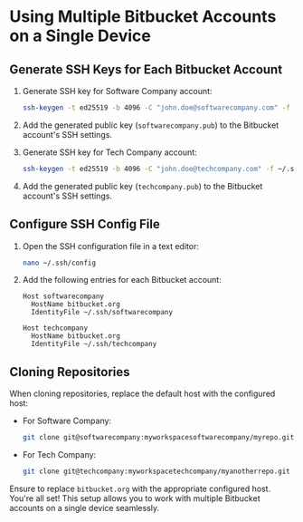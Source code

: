 # Using Multiple Bitbucket Accounts on a Single Device

## Generate SSH Keys for Each Bitbucket Account

1. Generate SSH key for Software Company account:
   ```bash
   ssh-keygen -t ed25519 -b 4096 -C "john.doe@softwarecompany.com" -f ~/.ssh/softwarecompany
   ```

2. Add the generated public key (`softwarecompany.pub`) to the Bitbucket account's SSH settings.

3. Generate SSH key for Tech Company account:
   ```bash
   ssh-keygen -t ed25519 -b 4096 -C "john.doe@techcompany.com" -f ~/.ssh/techcompany
   ```

4. Add the generated public key (`techcompany.pub`) to the Bitbucket account's SSH settings.

## Configure SSH Config File

1. Open the SSH configuration file in a text editor:
   ```bash
   nano ~/.ssh/config
   ```

2. Add the following entries for each Bitbucket account:

   ```plaintext
   Host softwarecompany
     HostName bitbucket.org
     IdentityFile ~/.ssh/softwarecompany

   Host techcompany
     HostName bitbucket.org
     IdentityFile ~/.ssh/techcompany
   ```

## Cloning Repositories

When cloning repositories, replace the default host with the configured host:

- For Software Company:
  ```bash
  git clone git@softwarecompany:myworkspacesoftwarecompany/myrepo.git
  ```

- For Tech Company:
  ```bash
  git clone git@techcompany:myworkspacetechcompany/myanotherrepo.git
  ```

Ensure to replace `bitbucket.org` with the appropriate configured host. You're all set! This setup allows you to work with multiple Bitbucket accounts on a single device seamlessly.

